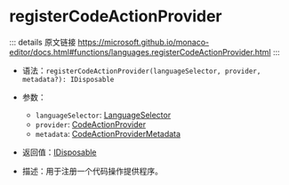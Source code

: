 # registerCodeActionProvider

<backTop />
        
::: details 原文链接
https://microsoft.github.io/monaco-editor/docs.html#functions/languages.registerCodeActionProvider.html
:::

- 语法：`registerCodeActionProvider(languageSelector, provider, metadata?): IDisposable`

- 参数：
  - `languageSelector`: [LanguageSelector](/api/languages/LanguageSelector.md)
  - `provider`: [CodeActionProvider](/api/languages/CodeActionProvider.md)
  - `metadata`: [CodeActionProviderMetadata](/api/languages/CodeActionProviderMetadata.md)

- 返回值：[IDisposable](/api/IDisposable.md)

- 描述：用于注册一个代码操作提供程序。

